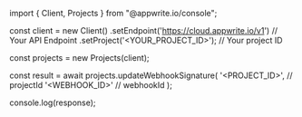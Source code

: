 import { Client, Projects } from "@appwrite.io/console";

const client = new Client()
    .setEndpoint('https://cloud.appwrite.io/v1') // Your API Endpoint
    .setProject('&lt;YOUR_PROJECT_ID&gt;'); // Your project ID

const projects = new Projects(client);

const result = await projects.updateWebhookSignature(
    '<PROJECT_ID>', // projectId
    '<WEBHOOK_ID>' // webhookId
);

console.log(response);
